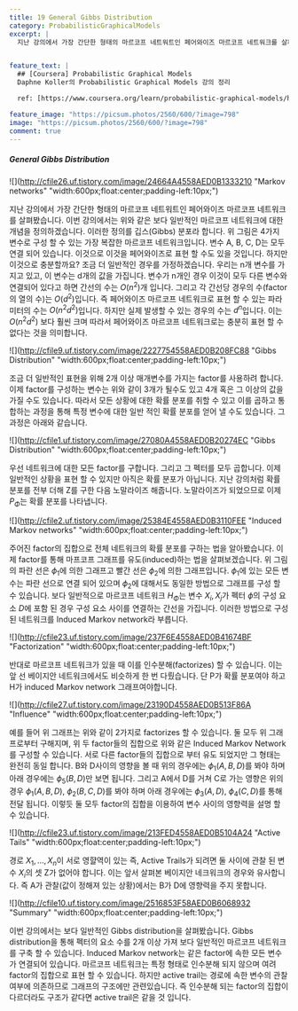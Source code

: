 ```yaml
---
title: 19 General Gibbs Distribution
category: ProbabilisticGraphicalModels
excerpt: |
  지난 강의에서 가장 간단한 형태의 마르코프 네트워트인 페어와이즈 마르코프 네트워크를 살펴봤습니다. 이번 강의에서는 위와 같은 보다 일반적인 마르코프 네트워크에 대한 개념을 정의하겠습니다.


feature_text: |
  ## [Coursera] Probabilistic Graphical Models
  Daphne Koller의 Probabilistic Graphical Models 강의 정리

  ref: [https://www.coursera.org/learn/probabilistic-graphical-models/home](https://www.coursera.org/learn/probabilistic-graphical-models/home "coursera")

feature_image: "https://picsum.photos/2560/600/?image=798"
image: "https://picsum.photos/2560/600/?image=798"
comment: true
---
```



##### General Gibbs Distribution

![](http://cfile26.uf.tistory.com/image/24664A4558AED0B1333210 "Markov networks" "width:600px;float:center;padding-left:10px;")

지난 강의에서 가장 간단한 형태의 마르코프 네트워트인 페어와이즈 마르코프 네트워크를 살펴봤습니다. 이번 강의에서는 위와 같은 보다 일반적인 마르코프 네트워크에 대한 개념을 정의하겠습니다. 이러한 정의를 깁스(Gibbs) 분포라 합니다. 위 그림은 4가지 변수로 구성 할 수 있는 가장 복잡한 마르코프 네트워크입니다. 변수 A, B, C, D는 모두 연결 되어 있습니다. 이것으로 이것을 페어와이즈로 표현 할 수도 있을 것입니다. 하지만 이것으로 충분할까요? 조금 더 일반적인 경우를 가정하겠습니다. 우리는 n개 변수를 가지고 있고, 이 변수는 d개의 값을 가집니다. 변수가 n개인 경우 이것이 모두 다른 변수와 연결되어 있다고 하면 간선의 수는 $O(n^2)$개 입니다. 그리고 각 간선당 경우의 수(factor의 열의 수)는 $O(d^2)$입니다. 즉 페어와이즈 마르코프 네트워크로 표현 할 수 있는 파라미터의 수는 $O(n^2 d^2)$입니다. 하지만 실제 발생할 수 있는 경우의 수는 $d^n$입니다. 이는 $O(n^2 d^2)$ 보다 훨씬 크며 따라서  페어와이즈 마르코프 네트워크로는 충분히 표현 할 수 없다는 것을 의미합니다.

![](http://cfile9.uf.tistory.com/image/2227754558AED0B208FC88 "Gibbs Distribution" "width:600px;float:center;padding-left:10px;")

조금 더 일반적인 표현을 위해 2개 이상 매개변수를 가지는 factor를 사용하려 합니다. 이제 factor를 구성하는 변수는 위와 같이 3개가 될수도 있고 4개 혹은 그 이상의 값을 가질 수도 있습니다. 따라서 모든 상황에 대한 확률 분포를 취할 수 있고 이를 곱하고 통합하는 과정을 통해 특정 변수에 대한 일반 적인 확률 분포를 얻어 낼 수도 있습니다. 그 과정은 아래와 같습니다.    

![](http://cfile1.uf.tistory.com/image/27080A4558AED0B20274EC "Gibbs Distribution" "width:600px;float:center;padding-left:10px;")

우선 네트워크에 대한 모든 factor를 구합니다. 그리고 그 펙터를 모두 곱합니다. 이제 일반적인 상황을 표현 할 수 있지만 아직은 확률 분포가 아닙니다. 지난 강의처럼 확률 분포를 전부 더해 Z를 구한 다음 노말라이즈 해줍니다. 노말라이즈가 되었으므로 이제 $P_\Phi$는 확률 분포를 나타냅니다. 

![](http://cfile2.uf.tistory.com/image/25384E4558AED0B3110FEE "Induced Markov networks" "width:600px;float:center;padding-left:10px;")

주어진 factor의 집합으로 전체 네트워크의 확률 분포를 구하는 법을 알아봤습니다. 이제 factor를 통해 마프코프 그래프를 유도(induced)하는 법을 살펴보겠습니다. 위 그림의 파란 선은 $\phi_1$에 의한 그래프고 빨간 선은 $\phi_2$에 의한 그래프입니다. $\phi_1$에 있는 모든 변수는 파란 선으로 연결 되어 있으며 $\phi_2$에 대해서도 동일한 방법으로 그래프를 구성 할 수 있습니다. 보다 일반적으로 마르코프 네트워크 $H_\Phi$는 변수 $X_i, X_j$가 펙터 $\phi$의 구성 요소 $D$에 포함 된 경우 구성 요소 사이를 연결하는 간선을 가집니다. 이러한 방법으로 구성된 네트워크를 Induced Markov network라 부릅니다. 

![](http://cfile23.uf.tistory.com/image/237F6E4558AED0B41674BF "Factorization" "width:600px;float:center;padding-left:10px;")

반대로 마르코프 네트워크가 있을 때 이를 인수분해(factorizes) 할 수 있습니다. 이는 앞 선 베이지안 네트워크에서도 비슷하게 한 번 다뤘습니다. 단 P가 확률 분포여야 하고 H가 induced Markov network 그래프여야합니다.    

![](http://cfile27.uf.tistory.com/image/23190D4558AED0B513F86A "Influence" "width:600px;float:center;padding-left:10px;")

예를 들어 위 그래프는 위와 같이 2가지로 factorizes 할 수 있습니다. 둘 모두 위 그래프로부터 구해지며, 위 두 factor들의 집합으로 위와 같은 Induced Markov Network를 구성할 수 있습니다. 서로 다른 factor들의 집합으로 부터 유도 되었지만 그 형태는 완전히 동일 합니다. B와 D사이의 영향을 볼 때 위의 경우에는 $\phi_1(A, B, D)$를 봐야 하며 아래 경우에는  $\phi_5(B, D)$만 보면 됩니다. 그리고 A에서 D를 거쳐 C로 가는 영향은 위의 경우 $\phi_1(A, B, D)$, $\phi_2(B, C, D)$를 봐야 하며 아래 경우에는 $\phi_3(A, D)$, $\phi_4(C, D)$를 통해 전달 됩니다. 이렇듯 둘 모두 factor의 집합을 이용하여 변수 사이의 영향력을 설명 할 수 있습니다.  

![](http://cfile23.uf.tistory.com/image/213FED4558AED0B5104A24 "Active Tails" "width:600px;float:center;padding-left:10px;")

경로 $X_1, ..., X_n$이 서로 영햘역이 있는 즉, Active Trails가 되려면 둘 사이에 관찰 된 변수 $X_i$의 셋 Z가 없어야 합니다. 이는 앞서 살펴본 베이지안 네크워크의 경우와 유사합니다. 즉 A가 관찰(값이 정해져 있는 상황)에서는 B가 D에 영향력을 주지 못합니다.  

![](http://cfile10.uf.tistory.com/image/2516853F58AED0B6068932 "Summary" "width:600px;float:center;padding-left:10px;")

이번 강의에서는 보다 일반적인 Gibbs distribution을 살펴봤습니다. Gibbs distribution을 통해 펙터의 요소 수를 2개 이상 가져 보다 일반적인 마르코프 네트워크를 구축 할 수 있습니다. Induced Markov network는 같은 factor에 속한 모든 변수가 연결되어 있습니다. 마르코프 네트워크는 특정 형태로 인수분해 되지 않으며 여려 factor의 집합으로 표현 할 수 있습니다. 하지만 active trail는 경로에 속한 변수의 관찰 여부에 의존하므로 그래프의 구조에만 관련있습니다. 즉 인수분해 되는 factor의 집합이 다르더라도 구조가 같다면 active trail은 같을 것 입니다.   



